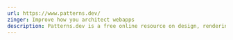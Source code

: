 ```yaml
---
url: https://www.patterns.dev/
zinger: Improve how you architect webapps
description: Patterns.dev is a free online resource on design, rendering, and performance patterns for building powerful web apps with vanilla JavaScript or modern frameworks.
---
```

